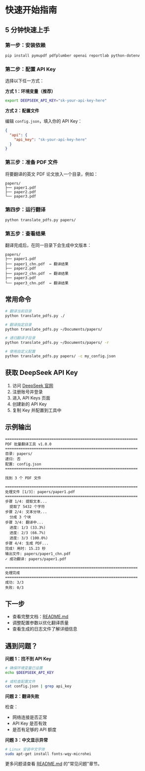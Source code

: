 # 快速开始指南

## 5 分钟快速上手

### 第一步：安装依赖

```bash
pip install pymupdf pdfplumber openai reportlab python-dotenv
```

### 第二步：配置 API Key

选择以下任一方式：

**方式 1：环境变量（推荐）**

```bash
export DEEPSEEK_API_KEY="sk-your-api-key-here"
```

**方式 2：配置文件**

编辑 `config.json`，填入你的 API Key：

```json
{
  "api": {
    "api_key": "sk-your-api-key-here"
  }
}
```

### 第三步：准备 PDF 文件

将要翻译的英文 PDF 论文放入一个目录，例如：

```
papers/
├── paper1.pdf
├── paper2.pdf
└── paper3.pdf
```

### 第四步：运行翻译

```bash
python translate_pdfs.py papers/
```

### 第五步：查看结果

翻译完成后，在同一目录下会生成中文版本：

```
papers/
├── paper1.pdf
├── paper1_chn.pdf  ← 翻译结果
├── paper2.pdf
├── paper2_chn.pdf  ← 翻译结果
├── paper3.pdf
└── paper3_chn.pdf  ← 翻译结果
```

## 常用命令

```bash
# 翻译当前目录
python translate_pdfs.py ./

# 翻译指定目录
python translate_pdfs.py ~/Documents/papers/

# 递归翻译子目录
python translate_pdfs.py ~/Documents/papers/ -r

# 使用自定义配置
python translate_pdfs.py papers/ -c my_config.json
```

## 获取 DeepSeek API Key

1. 访问 [DeepSeek 官网](https://platform.deepseek.com/)
2. 注册账号并登录
3. 进入 API Keys 页面
4. 创建新的 API Key
5. 复制 Key 并配置到工具中

## 示例输出

```
============================================================
PDF 批量翻译工具 v1.0.0
============================================================
目录: papers/
递归: 否
配置: config.json
============================================================

找到 3 个 PDF 文件

============================================================
处理文件 [1/3]: papers/paper1.pdf
============================================================
步骤 1/4: 提取文本...
  提取了 5432 个字符
步骤 2/4: 文本分块...
  分成 3 个块
步骤 3/4: 翻译中...
  进度: 1/3 (33.3%)
  进度: 2/3 (66.7%)
  进度: 3/3 (100.0%)
步骤 4/4: 生成 PDF...
完成! 用时: 15.23 秒
输出文件: papers/paper1_chn.pdf
✓ 成功翻译: papers/paper1.pdf

============================================================
处理完成
============================================================
成功: 3/3
失败: 0/3
```

## 下一步

- 查看完整文档：[README.md](README.md)
- 调整配置参数以优化翻译质量
- 查看生成的日志文件了解详细信息

## 遇到问题？

**问题 1：找不到 API Key**

```bash
# 确保环境变量已设置
echo $DEEPSEEK_API_KEY

# 或检查配置文件
cat config.json | grep api_key
```

**问题 2：翻译失败**

检查：
- 网络连接是否正常
- API Key 是否有效
- 是否有足够的 API 额度

**问题 3：中文显示异常**

```bash
# Linux 安装中文字体
sudo apt-get install fonts-wqy-microhei
```

更多问题请查看 [README.md](README.md) 的"常见问题"章节。

